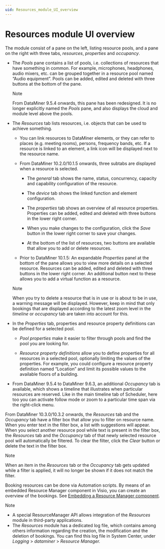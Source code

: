 ```yaml
---
uid: Resources_module_UI_overview
---
```


# Resources module UI overview

The module consist of a pane on the left, listing resource pools, and a pane on the right with three tabs, *resources*, *properties* and *occupancy*.

- The *Pools* pane contains a list of pools, i.e. collections of resources that have something in common. For example, microphones, headphones, audio mixers, etc. can be grouped together in a resource pool named “Audio equipment”. Pools can be added, edited and deleted with three buttons at the bottom of the pane.

  > [!NOTE]
  > From DataMiner 9.5.4 onwards, this pane has been redesigned. It is no longer explicitly named the *Pools* pane, and also displays the cloud and module level above the pools.

- The *Resources* tab lists resources, i.e. objects that can be used to achieve something.

  - You can link resources to DataMiner elements, or they can refer to places (e.g. meeting rooms), persons, frequency bands, etc. If a resource is linked to an element, a link icon will be displayed next to the resource name.

  - From DataMiner 10.2.0/10.1.5 onwards, three subtabs are displayed when a resource is selected.

    - The *general* tab shows the name, status, concurrency, capacity and capability configuration of the resource.

    - The *device* tab shows the linked function and element configuration.

    - The *properties* tab shows an overview of all resource properties. Properties can be added, edited and deleted with three buttons in the lower right corner.

    - When you make changes to the configuration, click the *Save* button in the lower right corner to save your changes.

    - At the bottom of the list of resources, two buttons are available that allow you to add or delete resources.

  - Prior to DataMiner 10.1.5: An expandable *Properties* panel at the bottom of the pane allows you to view more details on a selected resource. Resources can be added, edited and deleted with three buttons in the lower right corner. An additional button next to these allows you to add a virtual function as a resource.

  > [!NOTE]
  > When you try to delete a resource that is in use or is about to be in use, a warning message will be displayed. However, keep in mind that only bookings that are displayed according to the latest zoom level in the *timeline* or *occupancy* tab are taken into account for this.

- In the *Properties* tab, properties and resource property definitions can be defined for a selected pool.

  - *Pool properties* make it easier to filter through pools and find the pool you are looking for.

  - *Resource property definitions* allow you to define properties for all resources in a selected pool, optionally limiting the values of the properties. For example, you could configure a resource property definition named “Location” and limit its possible values to the available floors of a building.

- From DataMiner 9.5.4 to DataMiner 9.6.3, an additional *Occupancy* tab is available, which shows a timeline that illustrates when particular resources are reserved. Like in the main timeline tab of Scheduler, here too you can activate follow mode or zoom to a particular time span via the right-click menu.

From DataMiner 10.3.0/10.3.2 onwards, the *Resources* tab and the *Occupancy* tab have a filter box that allow you to filter on resource name. When you enter text in the filter box, a list with suggestions will appear. When you select another resource pool while text is present in the filter box, the *Resources* tab and the *Occupancy* tab of that newly selected resource pool will automatically be filtered. To clear the filter, click the *Clear* button or delete the text in the filter box.

> [!NOTE]
> When an item in the *Resources* tab or the *Occupancy* tab gets updated while a filter is applied, it will no longer be shown if it does not match the filter.

Booking resources can be done via Automation scripts. By means of an embedded Resource Manager component in Visio, you can create an overview of the bookings. See [Embedding a Resource Manager component](xref:Embedding_a_Resource_Manager_component).

> [!NOTE]
>
> - A special ResourceManager API allows integration of the *Resources* module in third-party applications.
> - The *Resources* module has a dedicated log file, which contains among others information regarding the creation, the modification and the deletion of bookings. You can find this log file in System Center, under *Logging* > *dataminer* > *Resource Manager.*
